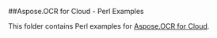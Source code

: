 ##Aspose.OCR for Cloud - Perl Examples

This folder contains Perl examples for [Aspose.OCR for Cloud](http://www.aspose.com/products/ocr/cloud).